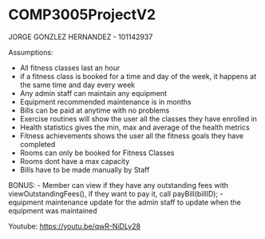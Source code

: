 # COMP3005ProjectV2
JORGE GONZLEZ HERNANDEZ - 101142937

Assumptions:
- All fitness classes last an hour
- if a fitness class is booked for a time and day of the week, it happens at the same time and day every week
- Any admin staff can maintain any equipment
- Equipment recommended maintenance is in months
- Bills can be paid at anytime with no problems
- Exercise routines will show the user all the classes they have enrolled in
- Health statistics gives the min, max and average of the health metrics
- Fitness achievements shows the user all the fitness goals they have completed
- Rooms can only be booked for Fitness Classes
- Rooms dont have a max capacity
- Bills have to be made manually by Staff


BONUS: 
	- Member can view if they have any outstanding fees with viewOutstandingFees(), if they want to pay it, call payBill(billID);
	- equipment maintenance update for the admin staff to update when the equipment was maintained

Youtube: https://youtu.be/qwR-NiDLy28
